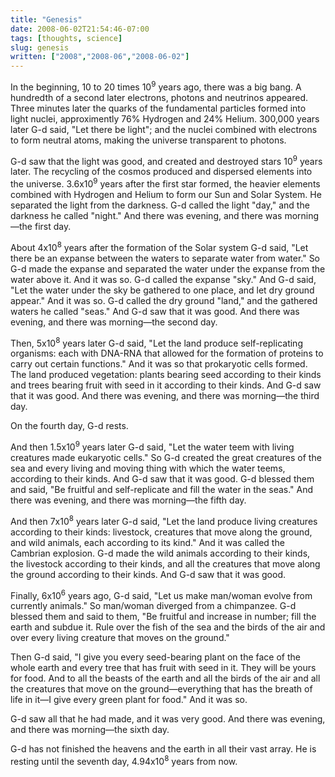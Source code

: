 ```yaml
---
title: "Genesis"
date: 2008-06-02T21:54:46-07:00
tags: [thoughts, science]
slug: genesis
written: ["2008","2008-06","2008-06-02"]
---
```


In the beginning, 10 to 20 times 10<sup>9</sup> years ago, there was a big bang. A hundredth of a second later electrons, photons and neutrinos appeared. Three minutes later the quarks of the fundamental particles formed into light nuclei, approximently 76% Hydrogen and 24% Helium. 300,000 years later G-d said, "Let there be light"; and the nuclei combined with electrons to form neutral atoms, making the universe transparent to photons.

G-d saw that the light was good, and created and destroyed stars 10<sup>9</sup> years later. The recycling of the cosmos produced and dispersed elements into the universe. 3.6x10<sup>9</sup> years after the first star formed, the heavier elements combined with Hydrogen and Helium to form our Sun and Solar System. He separated the light from the darkness. G-d called the light "day," and the darkness he called "night." And there was evening, and there was morning—the first day.

About 4x10<sup>8</sup> years after the formation of the Solar system G-d said, "Let there be an expanse between the waters to separate water from water." So G-d made the expanse and separated the water under the expanse from the water above it. And it was so. G-d called the expanse "sky." And G-d said, "Let the water under the sky be gathered to one place, and let dry ground appear." And it was so. G-d called the dry ground "land," and the gathered waters he called "seas." And G-d saw that it was good. And there was evening, and there was morning—the second day.

Then, 5x10<sup>8</sup> years later G-d said, "Let the land produce self-replicating organisms: each with DNA-RNA that allowed for the formation of proteins to carry out certain functions." And it was so that prokaryotic cells formed. The land produced vegetation: plants bearing seed according to their kinds and trees bearing fruit with seed in it according to their kinds. And G-d saw that it was good. And there was evening, and there was morning—the third day.

On the fourth day, G-d rests.

And then 1.5x10<sup>9</sup> years later G-d said, "Let the water teem with living creatures made eukaryotic cells." So G-d created the great creatures of the sea and every living and moving thing with which the water teems, according to their kinds. And G-d saw that it was good. G-d blessed them and said, "Be fruitful and self-replicate and fill the water in the seas." And there was evening, and there was morning—the fifth day.

And then 7x10<sup>8</sup> years later G-d said, "Let the land produce living creatures according to their kinds: livestock, creatures that move along the ground, and wild animals, each according to its kind." And it was called the Cambrian explosion. G-d made the wild animals according to their kinds, the livestock according to their kinds, and all the creatures that move along the ground according to their kinds. And G-d saw that it was good.

Finally, 6x10<sup>6</sup> years ago, G-d said, "Let us make man/woman evolve from currently animals." So man/woman diverged from a chimpanzee. G-d blessed them and said to them, "Be fruitful and increase in number; fill the earth and subdue it. Rule over the fish of the sea and the birds of the air and over every living creature that moves on the ground."

Then G-d said, "I give you every seed-bearing plant on the face of the whole earth and every tree that has fruit with seed in it. They will be yours for food. And to all the beasts of the earth and all the birds of the air and all the creatures that move on the ground—everything that has the breath of life in it—I give every green plant for food." And it was so.

G-d saw all that he had made, and it was very good. And there was evening, and there was morning—the sixth day.

G-d has not finished the heavens and the earth in all their vast array. He is resting until the seventh day, 4.94x10<sup>8</sup> years from now.